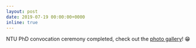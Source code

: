 ```yaml
---
layout: post
date: 2019-07-19 00:00:00+0000
inline: true
---
```


NTU PhD convocation ceremony completed, check out the [photo gallery](gallery/1_gallery)! :grin:
